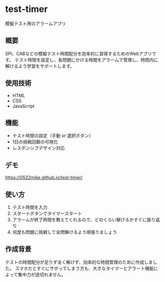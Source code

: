 # test-timer
模擬テスト用のアラームアプリ

## 概要
SPI、CABなどの模擬テスト時間配分を効率的に習得するためのWebアプリです。
テスト時間を設定し、各問題にかける時間をアラームで管理し、時間内に解けるよう学習をサポートします。

## 使用技術
- HTML
- CSS
- JavaScript

## 機能
- テスト時間の設定（手動 or 選択ボタン）
- 1日の挑戦回数の可視化
- レスポンシブデザイン対応

## デモ
https://0522mike.github.io/test-timer/

## 使い方
1. テスト時間を入力
2. スタートボタンでタイマースタート
3. アラームが終了時間を教えてくれるので、どのくらい解けるかすぐに振り返り
4. 何度も問題に挑戦して全問解けるよう頑張りましょう

## 作成背景
テストの時間配分が足りず全く解けず、効率的な時間管理のために作成しました。
スマホだとすぐにサボってしまう方も、大きなタイマーとアラート機能によって集中力が途切れません。

